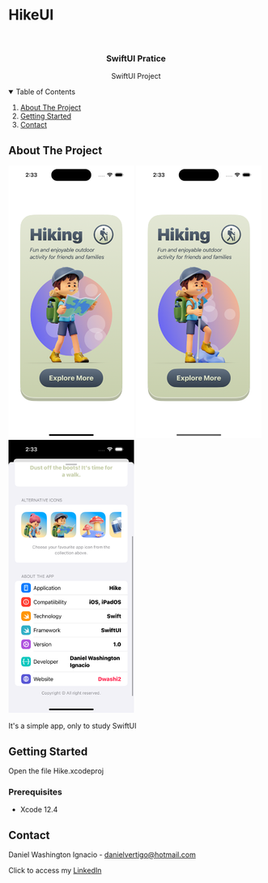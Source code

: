 # HikeUI

<!-- PROJECT LOGO -->
<br />
<p align="center">

  <h3 align="center">SwiftUI Pratice</h3>
  <p align="center">
    SwiftUI Project 
  </p>
</p>



<!-- TABLE OF CONTENTS -->
<details open="open">
  <summary>Table of Contents</summary>
  <ol>
    <li>
      <a href="#about-the-project">About The Project</a>
    </li>
    <li>
      <a href="#getting-started">Getting Started</a>
    </li>
    <li><a href="#contact">Contact</a></li>
  </ol>
</details>



<!-- ABOUT THE PROJECT -->
## About The Project
<p float="left">
  <img src="https://raw.githubusercontent.com/Dwashi2/HikeUI/main/Simulator%20Screenshot%20-%20iPhone%2015%20-%202023-10-28%20at%2014.33.32.png" width="248">
  <img src="https://raw.githubusercontent.com/Dwashi2/HikeUI/main/Simulator%20Screenshot%20-%20iPhone%2015%20-%202023-10-28%20at%2014.33.36.png" width="248">
  <img src="https://raw.githubusercontent.com/Dwashi2/HikeUI/main/Simulator%20Screenshot%20-%20iPhone%2015%20-%202023-10-28%20at%2014.33.40.png" width="248">
</p>
 
 


It's a simple app, only to study SwiftUI


<!-- GETTING STARTED -->
## Getting Started

Open the file Hike.xcodeproj

### Prerequisites

* Xcode 12.4

<!-- CONTACT -->
## Contact


Daniel Washington Ignacio - danielvertigo@hotmail.com

Click to access my [LinkedIn](https://www.linkedin.com/in/daniel-washington-ignacio-ab439b164/)
